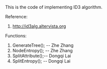 This is the code of implementing ID3 algorithm.

Reference:
1. http://id3alg.altervista.org

Functions:

1. GenerateTree();  -- Zhe Zhang
2. NodeEntropy();   -- Zhe Zhang
3. SplitAttribute();-- Dongqi Lai
4. SplitEntropy();  -- Dongqi Lai

